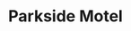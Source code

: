 ---
photo_name: /img/Parkside.jpg
photo_alt: Parkside Motel in North Bend, OR
title: Parkside Motel
property_name: Parkside Motel
property_category: '1'
address:
  street: 1480 Sherman Avenue
  street2: 
  city: North Bend
  state: OR
  zip: '97459'
phone_toll_free: 
phone_local: 541-751-9344
units: '16'
cost: '2'
property_description: >-
  Just minutes away from shopping, casinos, dunes and the beautiful Oregon Coast, the Parkside Motel is the perfect place to stay for the budget-minded traveler. Clean, comfortable and homey rooms. Parkside Motel offers weekly rates for longer stays.
website: 'http://www.parkside-motel.com'
amenityList: 
  - amenitySelect: '5'
  - amenitySelect: '6'
  - amenitySelect: '7 '
---
